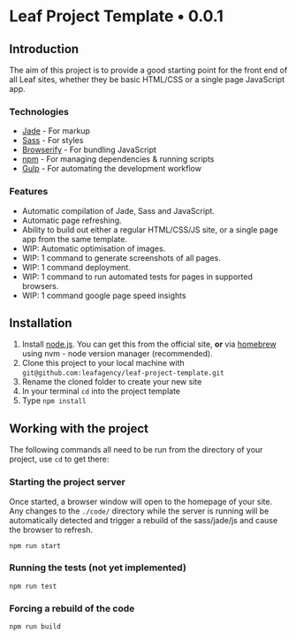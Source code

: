 # Leaf Project Template • 0.0.1

## Introduction

The aim of this project is to provide a good starting point for the front end of all Leaf sites, whether they be basic HTML/CSS or a single page JavaScript app.

### Technologies

 - [Jade](http://jade-lang.com/) - For markup
 - [Sass](http://sass-lang.com/) - For styles
 - [Browserify](http://browserify.org/) - For bundling JavaScript
 - [npm](https://www.npmjs.com/) - For managing dependencies & running scripts
 - [Gulp](http://gulpjs.com/) - For automating the development workflow

### Features

 - Automatic compilation of Jade, Sass and JavaScript.
 - Automatic page refreshing.
 - Ability to build out either a regular HTML/CSS/JS site, or a single page app from the same template.
 - WIP: Automatic optimisation of images.
 - WIP: 1 command to generate screenshots of all pages.
 - WIP: 1 command deployment.
 - WIP: 1 command to run automated tests for pages in supported browsers.
 - WIP: 1 command google page speed insights

## Installation

 1. Install [node.js](https://nodejs.org/). You can get this from the official site, **or** via [homebrew](http://brew.sh/) using nvm - node version manager (recommended).
 2. Clone this project to your local machine with `git@github.com:leafagency/leaf-project-template.git`
 3. Rename the cloned folder to create your new site
 4. In your terminal `cd` into the project template
 5. Type `npm install`
 
## Working with the project

The following commands all need to be run from the directory of your project, use `cd` to get there:
 
### Starting the project server

Once started, a browser window will open to the homepage of your site. Any changes to the `./code/` directory while the server is running will be automatically detected and trigger a rebuild of the sass/jade/js and cause the browser to refresh.

```
npm run start
```

### Running the tests (not yet implemented)

```
npm run test
```

### Forcing a rebuild of the code

```
npm run build
```

